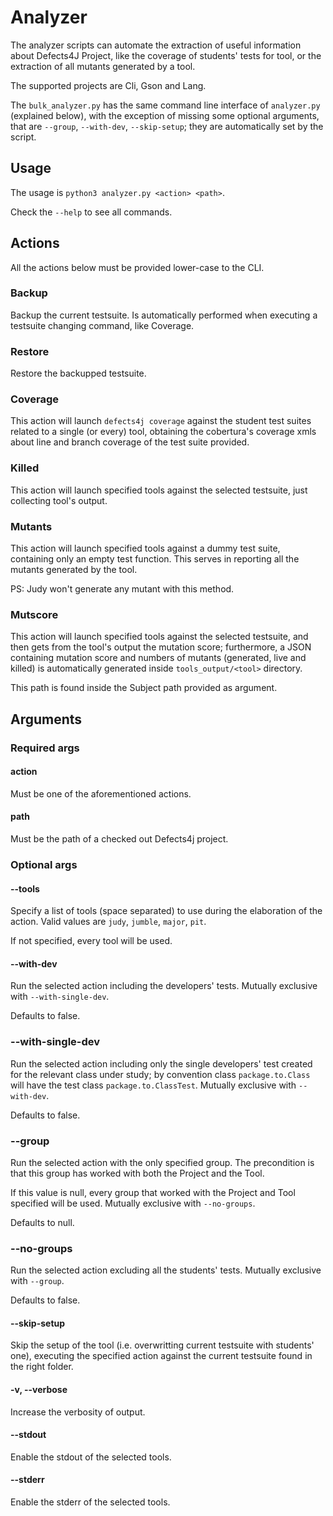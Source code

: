 # Analyzer
The analyzer scripts can automate the extraction of useful information about 
Defects4J Project, like the coverage of students' tests for tool, or
the extraction of all mutants generated by a tool.

The supported projects are Cli, Gson and Lang.

The `bulk_analyzer.py` has the same command line interface of `analyzer.py` (explained below), with the exception of missing 
some optional arguments, that are `--group`, `--with-dev`, `--skip-setup`; they are automatically set by the script.

## Usage
The usage is `python3 analyzer.py <action> <path>`.

Check the `--help` to see all commands.

## Actions
All the actions below must be provided lower-case to the CLI. 

### Backup
Backup the current testsuite. Is automatically performed when executing a testsuite changing command, like Coverage.

### Restore
Restore the backupped testsuite.

### Coverage
This action will launch `defects4j coverage` against the student test suites related
to a single (or every) tool, obtaining the cobertura's coverage xmls about line and
branch coverage of the test suite provided.

### Killed
This action will launch specified tools against the selected testsuite, just collecting tool's output.

### Mutants
This action will launch specified tools against a dummy test suite, containing only
an empty test function. This serves in reporting all the mutants generated by the tool.

PS: Judy won't generate any mutant with this method.

### Mutscore
This action will launch specified tools against the selected testsuite, and then gets from the tool's output
the mutation score; furthermore, a JSON containing mutation score and numbers of mutants (generated, live and killed) is 
automatically generated inside `tools_output/<tool>` directory.

This path is found inside the Subject path provided as argument.

## Arguments
### Required args

#### action
Must be one of the aforementioned actions.

#### path
Must be the path of a checked out Defects4j project.

### Optional args

#### --tools
Specify a list of tools (space separated) to use during the elaboration of the action.
Valid values are `judy`, `jumble`, `major`, `pit`.

If not specified, every tool will be used.

#### --with-dev
Run the selected action including the developers' tests. Mutually exclusive with `--with-single-dev`.

Defaults to false.

### --with-single-dev
Run the selected action including only the single developers' test created for the relevant class under study;
by convention class `package.to.Class` will have the test class `package.to.ClassTest`.
Mutually exclusive with `--with-dev`.

Defaults to false.

### --group
Run the selected action with the only specified group. The precondition is
that this group has worked with both the Project and the Tool.

If this value is null, every group that worked with the Project and Tool specified will be used.
Mutually exclusive with `--no-groups`.

Defaults to null.

### --no-groups
Run the selected action excluding all the students' tests. 
Mutually exclusive with `--group`.

Defaults to false.

#### --skip-setup
Skip the setup of the tool (i.e. overwritting current testsuite with students' one),
executing the specified action against the current testsuite found in the right folder. 

#### -v, --verbose
Increase the verbosity of output.

#### --stdout
Enable the stdout of the selected tools.

#### --stderr
Enable the stderr of the selected tools.
